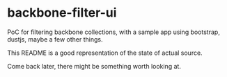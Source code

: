 # backbone-filter-ui
PoC for filtering backbone collections, with a sample app using bootstrap, dustjs, maybe a few other things.

This README is a good representation of the state of actual source.





Come back later, there might be something worth looking at.
